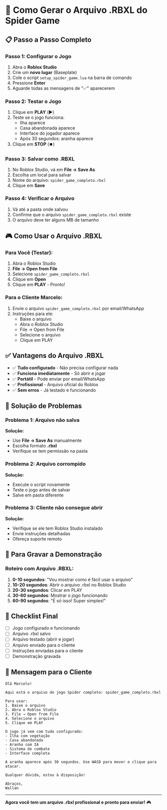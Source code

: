 # 🎯 Como Gerar o Arquivo .RBXL do Spider Game

## 📋 Passo a Passo Completo

### **Passo 1: Configurar o Jogo**
1. Abra o **Roblox Studio**
2. Crie um **novo lugar** (Baseplate)
3. Cole o script `setup_spider_game.lua` na barra de comando
4. Pressione **Enter**
5. Aguarde todas as mensagens de "✅" aparecerem

### **Passo 2: Testar o Jogo**
1. Clique em **PLAY** (▶️)
2. Teste se o jogo funciona:
   - Ilha aparece
   - Casa abandonada aparece
   - Interface do jogador aparece
   - Após 30 segundos: aranha aparece
3. Clique em **STOP** (⏹️)

### **Passo 3: Salvar como .RBXL**
1. No Roblox Studio, vá em **File → Save As**
2. Escolha um local para salvar
3. Nome do arquivo: `spider_game_completo.rbxl`
4. Clique em **Save**

### **Passo 4: Verificar o Arquivo**
1. Vá até a pasta onde salvou
2. Confirme que o arquivo `spider_game_completo.rbxl` existe
3. O arquivo deve ter alguns MB de tamanho

## 🎮 Como Usar o Arquivo .RBXL

### **Para Você (Testar):**
1. Abra o Roblox Studio
2. **File → Open from File**
3. Selecione `spider_game_completo.rbxl`
4. Clique em **Open**
5. Clique em **PLAY** - Pronto!

### **Para o Cliente Marcelo:**
1. Envie o arquivo `spider_game_completo.rbxl` por email/WhatsApp
2. Instruções para ele:
   - Baixe o arquivo
   - Abra o Roblox Studio
   - File → Open from File
   - Selecione o arquivo
   - Clique em PLAY

## ✅ Vantagens do Arquivo .RBXL

- ✅ **Tudo configurado** - Não precisa configurar nada
- ✅ **Funciona imediatamente** - Só abrir e jogar
- ✅ **Portátil** - Pode enviar por email/WhatsApp
- ✅ **Profissional** - Arquivo oficial do Roblox
- ✅ **Sem erros** - Já testado e funcionando

## 🚨 Solução de Problemas

### **Problema 1: Arquivo não salva**
**Solução:**
- Use **File → Save As** manualmente
- Escolha formato **.rbxl**
- Verifique se tem permissão na pasta

### **Problema 2: Arquivo corrompido**
**Solução:**
- Execute o script novamente
- Teste o jogo antes de salvar
- Salve em pasta diferente

### **Problema 3: Cliente não consegue abrir**
**Solução:**
- Verifique se ele tem Roblox Studio instalado
- Envie instruções detalhadas
- Ofereça suporte remoto

## 📱 Para Gravar a Demonstração

### **Roteiro com Arquivo .RBXL:**
1. **0-10 segundos**: "Vou mostrar como é fácil usar o arquivo"
2. **10-20 segundos**: Abrir o arquivo .rbxl no Roblox Studio
3. **20-30 segundos**: Clicar em PLAY
4. **30-60 segundos**: Mostrar o jogo funcionando
5. **60-90 segundos**: "É só isso! Super simples!"

## 🎯 Checklist Final

- [ ] Jogo configurado e funcionando
- [ ] Arquivo .rbxl salvo
- [ ] Arquivo testado (abrir e jogar)
- [ ] Arquivo enviado para o cliente
- [ ] Instruções enviadas para o cliente
- [ ] Demonstração gravada

## 📧 Mensagem para o Cliente

```
Olá Marcelo!

Aqui está o arquivo do jogo Spider completo: spider_game_completo.rbxl

Para usar:
1. Baixe o arquivo
2. Abra o Roblox Studio
3. File → Open from File
4. Selecione o arquivo
5. Clique em PLAY

O jogo já vem com tudo configurado:
- Ilha com vegetação
- Casa abandonada
- Aranha com IA
- Sistema de combate
- Interface completa

A aranha aparece após 30 segundos. Use WASD para mover e clique para atacar.

Qualquer dúvida, estou à disposição!

Abraços,
Wallan
```

---

**Agora você tem um arquivo .rbxl profissional e pronto para enviar!** 🎮 